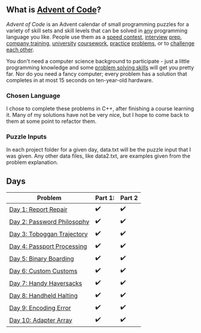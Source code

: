 
## What is [Advent of Code](https://adventofcode.com/)?

_Advent of Code_ is an Advent calendar of small programming puzzles for a variety of skill sets and skill levels that can be solved in [any](https://github.com/search?q=advent+of+code) programming language you like. People use them as a [speed contest](https://adventofcode.com/leaderboard), [interview](https://y3l2n.com/2018/05/09/interview-prep-advent-of-code/) [prep](https://twitter.com/dznqbit/status/1037607793144938497), [company training](https://twitter.com/pgoultiaev/status/950805811583963137), [university](https://gitlab.com/imhoffman/fa19b4-mat3006/wikis/home) [coursework](https://www.gribblelab.org/scicomp2019/), [practice](https://twitter.com/mrdanielklein/status/936267621468483584) [problems](https://comp215.blogs.rice.edu/), or to [challenge each other](https://www.reddit.com/r/adventofcode/search?q=flair%3Aupping&restrict_sr=on).

You don't need a computer science background to participate - just a little programming knowledge and some [problem solving skills](https://www.reddit.com/r/adventofcode/comments/7kd8jt/what_would_you_say_are_the_minimal_skills_for/dre0uu3/) will get you pretty far. Nor do you need a fancy computer; every problem has a solution that completes in at most 15 seconds on ten-year-old hardware.

### Chosen Language

I chose to complete these problems in C++, after finishing a course learning it. Many of my solutions have not be very nice, but I hope to come back to them at some point to refactor them.

### Puzzle Inputs

In each project folder for a given day, data.txt will be the puzzle input that I was given. Any other data files, like data2.txt, are examples given from the problem explanation.

## Days

| Problem | Part 1: | Part 2 |
| ------- | ------- | ------ |
| [Day 1: Report Repair](2020/2020day1) | :heavy_check_mark: | :heavy_check_mark: |
| [Day 2: Password Philosophy](2020/2020day2) | :heavy_check_mark: | :heavy_check_mark: |
| [Day 3: Toboggan Trajectory](2020/2020day3) | :heavy_check_mark: | :heavy_check_mark: |
| [Day 4: Passport Processing](2020/2020day4) | :heavy_check_mark: | :heavy_check_mark: |
| [Day 5: Binary Boarding](2020/2020day5) | :heavy_check_mark: | :heavy_check_mark: |
| [Day 6: Custom Customs](2020/2020day6) | :heavy_check_mark: | :heavy_check_mark: |
| [Day 7: Handy Haversacks](2020/2020day7) | :heavy_check_mark: | :heavy_check_mark: |
| [Day 8: Handheld Halting](2020/2020day8) | :heavy_check_mark: | :heavy_check_mark: |
| [Day 9: Encoding Error](2020/2020day9) | :heavy_check_mark: | :heavy_check_mark: |
| [Day 10: Adapter Array](2020/2020day10) | :heavy_check_mark: | :heavy_check_mark: |